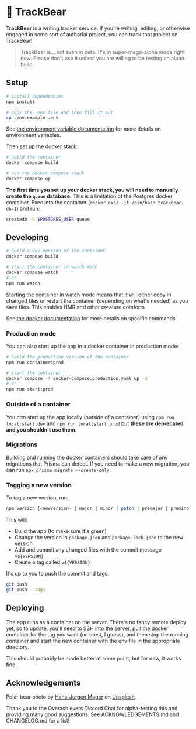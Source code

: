 # 🐻 TrackBear

**TrackBear** is a writing tracker service. If you're writing, editing, or otherwise engaged in some sort of authorial project, you can track that project on TrackBear!

> TrackBear is... not even in beta. It's in super-mega-alpha mode right now. Please don't use it unless you are willing to be testing an alpha build.

## Setup

```sh
# install dependencies
npm install

# copy the .env file and then fill it out
cp .env.example .env
```

See [the environment variable documentation](./docs/env.md) for more details on environment variables.

Then set up the docker stack:

```sh
# build the container
docker compose build

# run the docker compose stack
docker compose up
```

**The first time you set up your docker stack, you will need to manually create the `queue` database.** This is a limitation of the Postgres docker container. Exec into the container (`docker exec -it /bin/bash trackbear-db-1`) and run:

```sh
createdb -U $POSTGRES_USER queue
```

## Developing

```sh
# build a dev version of the container
docker compose build

# start the container in watch mode
docker compose watch
# or
npm run watch
```

Starting the container in watch mode means that it will either copy in changed files or restart the container (depending on what's needed) as you save files. This enables HMR and other creature comforts.

See [the docker documentation](./docs/docker.md) for more details on specific commands.

### Production mode

You can also start up the app in a docker container in production mode:

```sh
# build the production version of the container
npm run container:prod

# start the container
docker compose -f docker-compose.production.yaml up -d
# or
npm run start:prod
```

### Outside of a container

You *can* start up the app locally (outside of a container) using `npm run local:start:dev` and `npm run local:start:prod` but **these are deprecated and you shouldn't use them**.

### Migrations

Building and running the docker containers should take care of any migrations that Prisma can detect. If you need to make a new migration, you can run `npx prisma migrate --create-only`.

### Tagging a new version

To tag a new version, run:

```sh
npm version [<newversion> | major | minor | patch | premajor | preminor | prepatch | prerelease]
```

This will:

- Build the app (to make sure it's green)
- Change the version in `package.json` and `package-lock.json` to the new version
- Add and commit any changed files with the commit message `v${VERSION}`
- Create a tag called `v${VERSION}`

It's up to you to push the commit and tags:

```sh
git push
git push --tags
```

## Deploying

The app runs as a container on the server. There's no fancy remote deploy yet, so to update, you'll need to
SSH into the server, pull the docker container for the tag you want (or latest, I guess), and then stop the
running container and start the new container with the env file in the appropriate directory.

This should probably be made better at some point, but for now, it works fine.

## Acknowledgements

Polar bear photo by <a href="https://unsplash.com/@hansjurgen007?utm_content=creditCopyText&utm_medium=referral&utm_source=unsplash">Hans-Jurgen Mager</a> on <a href="https://unsplash.com/photos/polar-bear-on-snow-covered-ground-during-daytime-qQWV91TTBrE?utm_content=creditCopyText&utm_medium=referral&utm_source=unsplash">Unsplash</a>.

Thank you to the Overachievers Discord Chat for alpha-testing this and providing many good suggestions. See ACKNOWLEDGEMENTS.md and CHANGELOG.md for a list!
